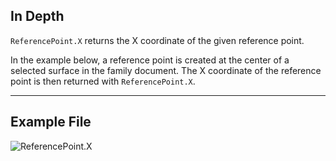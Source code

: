 ## In Depth
`ReferencePoint.X` returns the X coordinate of the given reference point.

In the example below, a reference point is created at the center of a selected surface in the family document. The X coordinate of the reference point is then returned with `ReferencePoint.X`.

___
## Example File

![ReferencePoint.X](./Revit.Elements.ReferencePoint.X_img.jpg)